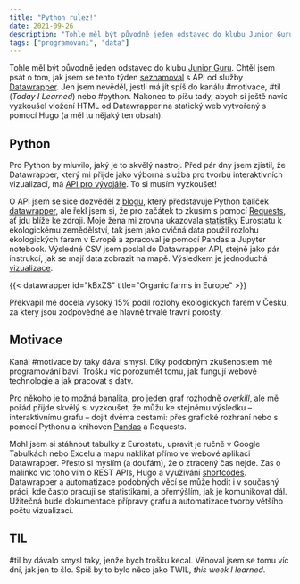 ```yaml
---
title: "Python rulez!"
date: 2021-09-26
description: "Tohle měl být původně jeden odstavec do klubu Junior Guru. Chtěl jsem psát o tom, jak jsem se tento týden seznamoval s API od sluzby Datawrapper."
tags: ["programovani", "data"]
---
```


Tohle měl být původně jeden odstavec do klubu [Junior Guru](https://junior.guru/club/). Chtěl jsem psát o tom, jak jsem se tento týden [seznamoval](https://github.com/jandolezal/organic) s API od služby [Datawrapper](https://www.datawrapper.de/). Jen jsem nevěděl, jestli má jít spíš do kanálu #motivace, #til (*Today I Learned*) nebo #python. Nakonec to píšu tady, abych si ještě navíc vyzkoušel vložení HTML od Datawrapper na statický web vytvořený s pomocí Hugo (a měl tu nějaký ten obsah).

## Python

Pro Python by mluvilo, jaký je to skvělý nástroj. Před pár dny jsem zjistil, že Datawrapper, který mi přijde jako výborná služba pro tvorbu interaktivních vizualizací, má [API pro vývojáře](https://developer.datawrapper.de/docs/getting-started). To si musím vyzkoušet!

O API jsem se sice dozvěděl z [blogu](https://blog.datawrapper.de/datawrapper-python-package/), který představuje Python balíček [datawrapper](https://datawrapper.readthedocs.io/en/latest/), ale řekl jsem si, že pro začátek to zkusím s  pomocí [Requests](https://2.python-requests.org/en/master/), ať jdu blíže ke zdroji. Moje žena mi zrovna ukazovala [statistiky](https://ec.europa.eu/eurostat/statistics-explained/index.php?title=Organic_farming_statistics) Eurostatu k ekologickému zemědělství, tak jsem jako cvičná data použil rozlohu ekologických farem v Evropě a zpracoval je pomocí Pandas a Jupyter notebook. Výsledné CSV jsem poslal do Datawrapper API, stejně jako pár instrukcí, jak se mají data zobrazit na mapě. Výsledkem je jednoduchá [vizualizace](https://www.datawrapper.de/_/kBxZS/).

{{< datawrapper id="kBxZS" title="Organic farms in Europe" >}}

Překvapil mě docela vysoký 15% podíl rozlohy ekologických farem v Česku, za který jsou zodpovědné ale hlavně trvalé travní porosty.

## Motivace

Kanál #motivace by taky dával smysl. Díky podobným zkušenostem mě programování baví. Trošku víc porozumět tomu, jak fungují webové technologie a jak pracovat s daty.

Pro někoho je to možná banalita, pro jeden graf rozhodně *overkill*, ale mě pořád přijde skvělý si vyzkoušet, že můžu ke stejnému výsledku – interaktivnímu grafu – dojít dvěma cestami: přes grafické rozhraní nebo s pomocí Pythonu a knihoven [Pandas](https://pandas.pydata.org/) a Requests.

Mohl jsem si stáhnout tabulky z Eurostatu, upravit je ručně v Google Tabulkách nebo Excelu a mapu naklikat přímo ve webové aplikaci Datawrapper. Přesto si myslím (a doufám), že o ztracený čas nejde. Zas o malinko víc toho vím o REST APIs, Hugo a využívání [shortcodes](https://gohugo.io/templates/shortcode-templates/). Datawrapper a automatizace podobných věcí se může hodit i v současný práci, kde často pracuji se statistikami, a přemýšlím, jak je komunikovat dál. Užitečná bude dokumentace přípravy grafu a automatizace tvorby většího počtu vizualizací.

## TIL

#til by dávalo smysl taky, jenže bych trošku kecal. Věnoval jsem se tomu víc dní, jak jen to šlo. Spíš by to bylo něco jako TWIL, *this week I learned*.
